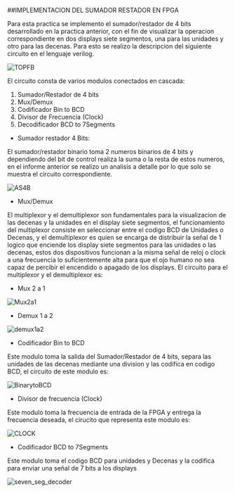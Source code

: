 ##IMPLEMENTACION DEL SUMADOR RESTADOR EN FPGA


Para esta practica se implemento el sumador/restador de 4 bits desarrollado en la practica anterior, con el fin de visualizar la operacion correspondiente en dos displays siete segmentos, una para las unidades y otro para las decenas.
Para esto se realizo la descripcion del siguiente circuito en el lenguaje verilog.


![TOPFB](https://github.com/JuanVang/LabsDigital1-Grupo7-Equipo2/assets/73542998/602ec029-9b8c-4c10-8347-60347155ed7e)


El circuito consta de varios modulos conectados en cascada: 

1. Sumador/Restador de 4 bits
2. Mux/Demux
3. Codificador Bin to BCD
4. Divisor de Frecuencia (Clock)
5. Decodificador BCD to 7Segments


- Sumador restador 4 Bits:

El sumador/restador binario toma 2 numeros binarios de 4 bits y dependiendo del bit de control realiza la suma o la resta de estos numeros, en el informe anterior se realizo un analisis a detalle por lo que solo se muestra el circuito correspondiente.

![AS4B](https://github.com/JuanVang/LabsDigital1-Grupo7-Equipo2/assets/73542998/9b06e846-1cc5-4a0a-abac-e87aa06c57cd)

- Mux/Demux

El multiplexor y el demultiplexor son fundamentales para la visualizacion de las decenas y la unidades en el display siete segmentos, el funcionamiento del multiplexor consiste en seleccionar entre el codigo BCD de Unidades o Decenas, y el demultiplexor es quien se encarga de distribuir la señal de 1 logico que enciende los display siete segmentos para las unidades o las decenas, estos dos dispositivos funcionan a la misma señal de reloj o clock a una frecuencia lo suficientemente alta para que el ojo humano no sea capaz de percibir el encendido o apagado de los displays.
El circuito para el multiplexor y el demultiplexor es:

- Mux 2 a 1

![Mux2a1](https://github.com/JuanVang/LabsDigital1-Grupo7-Equipo2/assets/73542998/a9147b80-759f-4638-8a18-b9c81ab7d16e)

- Demux 1 a 2

![demux1a2](https://github.com/JuanVang/LabsDigital1-Grupo7-Equipo2/assets/73542998/2d85a9d7-9b8f-44a5-84e2-7cc314dccb82)

- Codificador Bin to BCD

Este modulo toma la salida del Sumador/Restador de 4 bits, separa las unidades de las decenas mediante una division y las codifica en codigo BCD, el circuito de este modulo es:

![BinarytoBCD](https://github.com/JuanVang/LabsDigital1-Grupo7-Equipo2/assets/73542998/d3ad8fc6-ce1e-4d6c-af31-ffa15e076cd5)


- Divisor de frecuencia (Clock)

Este modulo toma la frecuencia de entrada de la FPGA y entrega la frecuencia deseada, el cirucito que representa este modulo es:

![CLOCK](https://github.com/JuanVang/LabsDigital1-Grupo7-Equipo2/assets/73542998/d0ed30b0-db39-4ca8-aa54-2c15754ffc14)

- Codificador BCD to 7Segments

Este modulo toma el codigo BCD para unidades y Decenas y la codifica para enviar una señal de 7 bits a los displays

![seven_seg_decoder](https://github.com/JuanVang/LabsDigital1-Grupo7-Equipo2/assets/73542998/b7b41278-f07e-4b35-92e1-b03d89774822)




  






